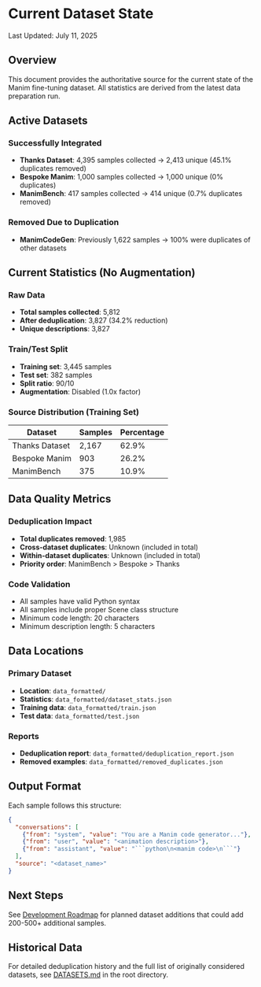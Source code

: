 # Current Dataset State

Last Updated: July 11, 2025

## Overview

This document provides the authoritative source for the current state of the Manim fine-tuning dataset. All statistics are derived from the latest data preparation run.

## Active Datasets

### Successfully Integrated
- **Thanks Dataset**: 4,395 samples collected → 2,413 unique (45.1% duplicates removed)
- **Bespoke Manim**: 1,000 samples collected → 1,000 unique (0% duplicates)
- **ManimBench**: 417 samples collected → 414 unique (0.7% duplicates removed)

### Removed Due to Duplication
- **ManimCodeGen**: Previously 1,622 samples → 100% were duplicates of other datasets

## Current Statistics (No Augmentation)

### Raw Data
- **Total samples collected**: 5,812
- **After deduplication**: 3,827 (34.2% reduction)
- **Unique descriptions**: 3,827

### Train/Test Split
- **Training set**: 3,445 samples
- **Test set**: 382 samples
- **Split ratio**: 90/10
- **Augmentation**: Disabled (1.0x factor)

### Source Distribution (Training Set)
| Dataset | Samples | Percentage |
|---------|---------|------------|
| Thanks Dataset | 2,167 | 62.9% |
| Bespoke Manim | 903 | 26.2% |
| ManimBench | 375 | 10.9% |

## Data Quality Metrics

### Deduplication Impact
- **Total duplicates removed**: 1,985
- **Cross-dataset duplicates**: Unknown (included in total)
- **Within-dataset duplicates**: Unknown (included in total)
- **Priority order**: ManimBench > Bespoke > Thanks

### Code Validation
- All samples have valid Python syntax
- All samples include proper Scene class structure
- Minimum code length: 20 characters
- Minimum description length: 5 characters

## Data Locations

### Primary Dataset
- **Location**: `data_formatted/`
- **Statistics**: `data_formatted/dataset_stats.json`
- **Training data**: `data_formatted/train.json`
- **Test data**: `data_formatted/test.json`

### Reports
- **Deduplication report**: `data_formatted/deduplication_report.json`
- **Removed examples**: `data_formatted/removed_duplicates.json`

## Output Format

Each sample follows this structure:
```json
{
  "conversations": [
    {"from": "system", "value": "You are a Manim code generator..."},
    {"from": "user", "value": "<animation description>"},
    {"from": "assistant", "value": "```python\n<manim code>\n```"}
  ],
  "source": "<dataset_name>"
}
```

## Next Steps

See [Development Roadmap](ROADMAP.md) for planned dataset additions that could add 200-500+ additional samples.

## Historical Data

For detailed deduplication history and the full list of originally considered datasets, see [DATASETS.md](../DATASETS.md) in the root directory.